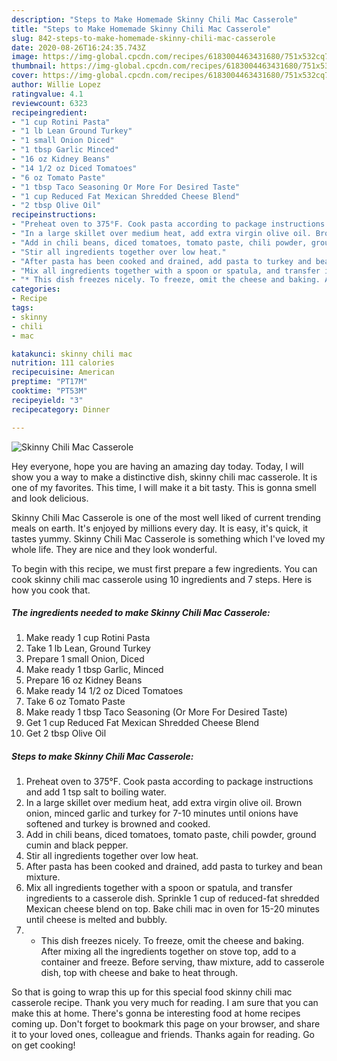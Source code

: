 ```yaml
---
description: "Steps to Make Homemade Skinny Chili Mac Casserole"
title: "Steps to Make Homemade Skinny Chili Mac Casserole"
slug: 842-steps-to-make-homemade-skinny-chili-mac-casserole
date: 2020-08-26T16:24:35.743Z
image: https://img-global.cpcdn.com/recipes/6183004463431680/751x532cq70/skinny-chili-mac-casserole-recipe-main-photo.jpg
thumbnail: https://img-global.cpcdn.com/recipes/6183004463431680/751x532cq70/skinny-chili-mac-casserole-recipe-main-photo.jpg
cover: https://img-global.cpcdn.com/recipes/6183004463431680/751x532cq70/skinny-chili-mac-casserole-recipe-main-photo.jpg
author: Willie Lopez
ratingvalue: 4.1
reviewcount: 6323
recipeingredient:
- "1 cup Rotini Pasta"
- "1 lb Lean Ground Turkey"
- "1 small Onion Diced"
- "1 tbsp Garlic Minced"
- "16 oz Kidney Beans"
- "14 1/2 oz Diced Tomatoes"
- "6 oz Tomato Paste"
- "1 tbsp Taco Seasoning Or More For Desired Taste"
- "1 cup Reduced Fat Mexican Shredded Cheese Blend"
- "2 tbsp Olive Oil"
recipeinstructions:
- "Preheat oven to 375°F. Cook pasta according to package instructions and add 1 tsp salt to boiling water."
- "In a large skillet over medium heat, add extra virgin olive oil. Brown onion, minced garlic and turkey for 7-10 minutes until onions have softened and turkey is browned and cooked."
- "Add in chili beans, diced tomatoes, tomato paste, chili powder, ground cumin and black pepper."
- "Stir all ingredients together over low heat."
- "After pasta has been cooked and drained, add pasta to turkey and bean mixture."
- "Mix all ingredients together with a spoon or spatula, and transfer ingredients to a casserole dish. Sprinkle 1 cup of reduced-fat shredded Mexican cheese blend on top. Bake chili mac in oven for 15-20 minutes until cheese is melted and bubbly."
- "* This dish freezes nicely. To freeze, omit the cheese and baking. After mixing all the ingredients together on stove top, add to a container and freeze. Before serving, thaw mixture, add to casserole dish, top with cheese and bake to heat through."
categories:
- Recipe
tags:
- skinny
- chili
- mac

katakunci: skinny chili mac 
nutrition: 111 calories
recipecuisine: American
preptime: "PT17M"
cooktime: "PT53M"
recipeyield: "3"
recipecategory: Dinner

---
```



![Skinny Chili Mac Casserole](https://img-global.cpcdn.com/recipes/6183004463431680/751x532cq70/skinny-chili-mac-casserole-recipe-main-photo.jpg)

Hey everyone, hope you are having an amazing day today. Today, I will show you a way to make a distinctive dish, skinny chili mac casserole. It is one of my favorites. This time, I will make it a bit tasty. This is gonna smell and look delicious.

Skinny Chili Mac Casserole is one of the most well liked of current trending meals on earth. It's enjoyed by millions every day. It is easy, it's quick, it tastes yummy. Skinny Chili Mac Casserole is something which I've loved my whole life. They are nice and they look wonderful.




To begin with this recipe, we must first prepare a few ingredients. You can cook skinny chili mac casserole using 10 ingredients and 7 steps. Here is how you cook that.

<!--inarticleads1-->

##### The ingredients needed to make Skinny Chili Mac Casserole:

1. Make ready 1 cup Rotini Pasta
1. Take 1 lb Lean, Ground Turkey
1. Prepare 1 small Onion, Diced
1. Make ready 1 tbsp Garlic, Minced
1. Prepare 16 oz Kidney Beans
1. Make ready 14 1/2 oz Diced Tomatoes
1. Take 6 oz Tomato Paste
1. Make ready 1 tbsp Taco Seasoning (Or More For Desired Taste)
1. Get 1 cup Reduced Fat Mexican Shredded Cheese Blend
1. Get 2 tbsp Olive Oil




<!--inarticleads2-->

##### Steps to make Skinny Chili Mac Casserole:

1. Preheat oven to 375°F. Cook pasta according to package instructions and add 1 tsp salt to boiling water.
1. In a large skillet over medium heat, add extra virgin olive oil. Brown onion, minced garlic and turkey for 7-10 minutes until onions have softened and turkey is browned and cooked.
1. Add in chili beans, diced tomatoes, tomato paste, chili powder, ground cumin and black pepper.
1. Stir all ingredients together over low heat.
1. After pasta has been cooked and drained, add pasta to turkey and bean mixture.
1. Mix all ingredients together with a spoon or spatula, and transfer ingredients to a casserole dish. Sprinkle 1 cup of reduced-fat shredded Mexican cheese blend on top. Bake chili mac in oven for 15-20 minutes until cheese is melted and bubbly.
1. * This dish freezes nicely. To freeze, omit the cheese and baking. After mixing all the ingredients together on stove top, add to a container and freeze. Before serving, thaw mixture, add to casserole dish, top with cheese and bake to heat through.




So that is going to wrap this up for this special food skinny chili mac casserole recipe. Thank you very much for reading. I am sure that you can make this at home. There's gonna be interesting food at home recipes coming up. Don't forget to bookmark this page on your browser, and share it to your loved ones, colleague and friends. Thanks again for reading. Go on get cooking!

